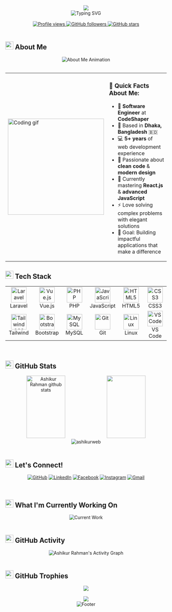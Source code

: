 <div align="center">
  <img src="https://capsule-render.vercel.app/api?type=waving&color=gradient&customColorList=6,11,20&height=180&section=header&text=Ashikur%20Rahman&fontSize=42&fontColor=ffffff&animation=twinkling&fontAlignY=32&desc=Full%20Stack%20Developer%20%7C%20Laravel%20%26%20Vue.js%20Expert&descAlignY=51&descAlign=50"/>
</div>

<div align="center">
  <img src="https://readme-typing-svg.herokuapp.com?font=JetBrains+Mono&size=18&duration=4000&pause=1000&color=58A6FF&center=true&vCenter=true&width=600&height=50&lines=👨‍💻+Full+Stack+Developer+at+CodeShaper;🚀+Laravel+%26+Vue.js+Specialist;💡+Open+Source+Contributor;🔥+Building+Amazing+Web+Applications;⚡+Clean+Code+%26+Best+Practices" alt="Typing SVG" />
</div>

<br/>

<div align="center">
  <a href="https://github.com/ashikurweb">
    <img src="https://komarev.com/ghpvc/?username=ashikurweb&label=Profile%20Views&color=brightgreen&style=flat-square" alt="Profile views" />
  </a>
  <a href="https://github.com/ashikurweb?tab=followers">
    <img src="https://img.shields.io/github/followers/ashikurweb?label=Followers&style=flat-square&color=blue" alt="GitHub followers" />
  </a>
  <a href="https://github.com/ashikurweb">
    <img src="https://img.shields.io/github/stars/ashikurweb?label=Stars&style=flat-square&color=yellow" alt="GitHub stars" />
  </a>
</div>

<br/>

## <img src="https://media2.giphy.com/media/QssGEmpkyEOhBCb7e1/giphy.gif?cid=ecf05e47a0n3gi1bfqntqmob8g9aid1oyj2wr3ds3mg700bl&rid=giphy.gif" width="25"> **About Me**

<div align="center">
  <img src="https://readme-typing-svg.herokuapp.com?font=JetBrains+Mono&size=20&duration=3000&pause=800&color=FF6B6B&center=true&vCenter=true&width=800&lines=🎯+Full+Stack+Developer+passionate+about+clean+code;💼+Working+at+CodeShaper+with+modern+technologies;🚀+Laravel+%26+Vue.js+specialist+from+Bangladesh;🔥+Building+scalable+web+applications+daily;✨+Open+source+contributor+and+tech+enthusiast" alt="About Me Animation" />
</div>

<br/>

<div align="center">
  <table>
    <tr>
      <td>
        <img src="https://github.com/SP-XD/SP-XD/blob/main/images/dev-working_rounded.gif?raw=true" width="300" alt="Coding gif"/>
      </td>
      <td>
        <h3>🌟 Quick Facts About Me:</h3>
        <ul>
          <li>🏢 <strong>Software Engineer</strong> at <strong>CodeShaper</strong></li>
          <li>📍 Based in <strong>Dhaka, Bangladesh</strong> 🇧🇩</li>
          <li>💻 <strong>5+ years</strong> of web development experience</li>
          <li>🎨 Passionate about <strong>clean code</strong> & <strong>modern design</strong></li>
          <li>🌱 Currently mastering <strong>React.js</strong> & <strong>advanced JavaScript</strong></li>
          <li>⚡ Love solving complex problems with elegant solutions</li>
          <li>🎯 Goal: Building impactful applications that make a difference</li>
        </ul>
      </td>
    </tr>
  </table>
</div>

## <img src="https://media.giphy.com/media/iY8CRBdQXODJSCERIr/giphy.gif" width="25"> **Tech Stack**

<table align="center">
  <tr>
    <td align="center" width="96">
      <a href="#ashikurweb-tech">
        <img src="https://skillicons.dev/icons?i=laravel" width="48" height="48" alt="Laravel" />
      </a>
      <br>Laravel
    </td>
    <td align="center" width="96">
      <a href="#ashikurweb-tech">
        <img src="https://skillicons.dev/icons?i=vue" width="48" height="48" alt="Vue.js" />
      </a>
      <br>Vue.js
    </td>
    <td align="center" width="96">
      <a href="#ashikurweb-tech">
        <img src="https://skillicons.dev/icons?i=php" width="48" height="48" alt="PHP" />
      </a>
      <br>PHP
    </td>
    <td align="center" width="96">
      <a href="#ashikurweb-tech">
        <img src="https://skillicons.dev/icons?i=js" width="48" height="48" alt="JavaScript" />
      </a>
      <br>JavaScript
    </td>
    <td align="center" width="96">
      <a href="#ashikurweb-tech">
        <img src="https://skillicons.dev/icons?i=html" width="48" height="48" alt="HTML5" />
      </a>
      <br>HTML5
    </td>
    <td align="center" width="96">
      <a href="#ashikurweb-tech">
        <img src="https://skillicons.dev/icons?i=css" width="48" height="48" alt="CSS3" />
      </a>
      <br>CSS3
    </td>
  </tr>
  <tr>
    <td align="center" width="96">
      <a href="#ashikurweb-tech">
        <img src="https://skillicons.dev/icons?i=tailwind" width="48" height="48" alt="Tailwind CSS" />
      </a>
      <br>Tailwind
    </td>
    <td align="center" width="96">
      <a href="#ashikurweb-tech">
        <img src="https://skillicons.dev/icons?i=bootstrap" width="48" height="48" alt="Bootstrap" />
      </a>
      <br>Bootstrap
    </td>
    <td align="center" width="96">
      <a href="#ashikurweb-tech">
        <img src="https://skillicons.dev/icons?i=mysql" width="48" height="48" alt="MySQL" />
      </a>
      <br>MySQL
    </td>
    <td align="center" width="96">
      <a href="#ashikurweb-tech">
        <img src="https://skillicons.dev/icons?i=git" width="48" height="48" alt="Git" />
      </a>
      <br>Git
    </td>
    <td align="center" width="96">
      <a href="#ashikurweb-tech">
        <img src="https://skillicons.dev/icons?i=linux" width="48" height="48" alt="Linux" />
      </a>
      <br>Linux
    </td>
    <td align="center" width="96">
      <a href="#ashikurweb-tech">
        <img src="https://skillicons.dev/icons?i=vscode" width="48" height="48" alt="VS Code" />
      </a>
      <br>VS Code
    </td>
  </tr>
</table>

<br/>

## <img src="https://media.giphy.com/media/W5eoZHPpUx9sapR0eu/giphy.gif" width="25"> **GitHub Stats**

<div align="center">
  <img width="49%" height="195px" src="https://github-readme-stats.vercel.app/api?username=ashikurweb&show_icons=true&count_private=true&hide_border=true&title_color=58A6FF&icon_color=58A6FF&text_color=c9d1d9&bg_color=0d1117" alt="Ashikur Rahman github stats" /> 
  <img width="49%" height="195px" src="https://github-readme-stats.vercel.app/api/top-langs/?username=ashikurweb&layout=compact&hide_border=true&title_color=58A6FF&text_color=c9d1d9&bg_color=0d1117" />
</div>

<div align="center">
  <img src="https://github-readme-streak-stats.herokuapp.com/?user=ashikurweb&theme=github-dark-blue&hide_border=true&stroke=0000&background=0d1117&ring=58A6FF&fire=58A6FF&currStreakLabel=58A6FF" alt="ashikurweb" />
</div>

<br/>

## <img src='https://raw.githubusercontent.com/ShahriarShafin/ShahriarShafin/main/Assets/handshake.gif' width="25"> **Let's Connect!**

<div align="center">

[![GitHub](https://img.shields.io/badge/GitHub-100000?style=for-the-badge&logo=github&logoColor=white)](https://github.com/ashikurweb)
[![LinkedIn](https://img.shields.io/badge/LinkedIn-0077B5?style=for-the-badge&logo=linkedin&logoColor=white)](https://www.linkedin.com/in/ashikur-rahman-365836290/)
[![Facebook](https://img.shields.io/badge/Facebook-1877F2?style=for-the-badge&logo=facebook&logoColor=white)](https://www.facebook.com/ashikurrahman7194)
[![Instagram](https://img.shields.io/badge/Instagram-E4405F?style=for-the-badge&logo=instagram&logoColor=white)](https://www.instagram.com/ashikurrahman7194)
[![Gmail](https://img.shields.io/badge/Gmail-D14836?style=for-the-badge&logo=gmail&logoColor=white)](mailto:ashikurrahman7194@gmail.com)

</div>

<br/>

## <img src="https://media.giphy.com/media/LnQjpWaON8nhr21vNW/giphy.gif" width="25"> **What I'm Currently Working On**

<div align="center">
  <img src="https://readme-typing-svg.herokuapp.com?font=JetBrains+Mono&size=16&duration=3000&pause=1000&color=F7931E&center=true&vCenter=true&width=500&lines=🔭+Building+scalable+Laravel+applications;🌱+Mastering+React.js+%26+modern+JavaScript;👯+Contributing+to+open+source+projects;💬+Sharing+knowledge+with+the+community;⚡+Always+learning+new+technologies" alt="Current Work" />
</div>

<br/>

## <img src="https://media.giphy.com/media/j2pOGeGYKe2xCCKwfi/giphy.gif" width="25"> **GitHub Activity**

<div align="center">
  <img alt="Ashikur Rahman's Activity Graph" src="https://github-readme-activity-graph.vercel.app/graph?username=ashikurweb&custom_title=Ashikur%20Rahman's%20GitHub%20Activity%20Graph&bg_color=0D1117&color=58A6FF&line=58A6FF&point=58A6FF&area_color=FFFFFF&title_color=FFFFFF&area=true" />
</div>

<br/>

## <img src="https://media.giphy.com/media/QaMcXSekUWx7aogAUr/giphy.gif" width="25"> **GitHub Trophies**

<div align="center">
  <img src="https://github-profile-trophy.vercel.app/?username=ashikurweb&theme=discord&no-frame=true&no-bg=true&margin-w=4&row=1" />
</div>

<br/>

<div align="center">
  <img src="https://capsule-render.vercel.app/api?type=waving&color=gradient&customColorList=6,11,20&height=100&section=footer&fontSize=42&fontColor=ffffff&animation=twinkling"/>
</div>

<div align="center">
  <img src="https://readme-typing-svg.herokuapp.com?font=JetBrains+Mono&size=14&duration=4000&pause=1500&color=58A6FF&center=true&vCenter=true&width=400&lines=Thanks+for+visiting+my+profile!+👋;Let's+build+something+amazing+together!+🚀;Happy+coding!+💻✨" alt="Footer" />
</div>
